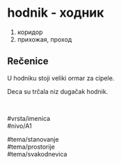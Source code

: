 # hodnik - ходник

1. коридор  
2. прихожая, проход

## Rečenice

U hodniku stoji veliki ormar za cipele.

Deca su trčala niz dugačak hodnik.

<br>

#vrsta/imenica  
#nivo/A1  

#tema/stanovanje  
#tema/prostorije  
#tema/svakodnevica  
